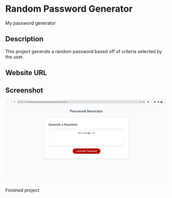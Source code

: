 # Random Password Generator
My password generator

## Description

This project generats a random password based off of criteria selected by the user. 

## Website URL


## Screenshot

![alt text](Assets/random-password-generator.png)

Finished project
